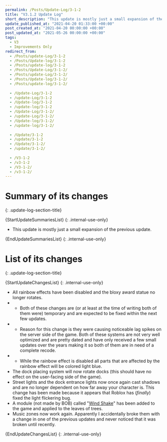 ```yaml
---
permalink: /Posts/Update-Log/3-1-2
title: "V3.1.2 Update Log"
short_description: "This update is mostly just a small expansion of the previous update."
update_published_at: "2021-04-20 01:33:00 +00:00"
post_created_at: "2021-04-20 00:00:00 +00:00"
post_updated_at: "2021-05-26 00:00:00 +00:00"
tags:
  - V3
  - Improvements Only
redirect_from:
  - /Posts/update-Log/3-1-2
  - /Posts/Update-log/3-1-2
  - /Posts/update-log/3-1-2
  - /Posts/Update-Log/3-1-2/
  - /Posts/update-Log/3-1-2/
  - /Posts/Update-log/3-1-2/
  - /Posts/update-log/3-1-2/
  
  - /Update-Log/3-1-2
  - /update-Log/3-1-2
  - /Update-log/3-1-2
  - /update-log/3-1-2
  - /Update-Log/3-1-2/
  - /update-Log/3-1-2/
  - /Update-log/3-1-2/
  - /update-log/3-1-2/
  
  - /Update/3-1-2
  - /update/3-1-2
  - /Update/3-1-2/
  - /update/3-1-2/
  
  - /V3-1-2
  - /v3-1-2
  - /V3-1-2/
  - /v3-1-2/
---
```


# Summary of its changes
{: .update-log-section-title}

{StartUpdateSummariesList}
{: .internal-use-only}

* This update is mostly just a small expansion of the previous update.

{EndUpdateSummariesList}
{: .internal-use-only}

# List of its changes
{: .update-log-section-title}

{StartUpdateChangesList}
{: .internal-use-only}

* All rainbow effects have been disabled and the bloxy award statue no longer rotates.
* * Both of these changes are (or at least at the time of writing both of them were) temporary and are expected to be fixed within the next few updates.
* * Reason for this change is they were causing noticeable lag spikes on the server side of the game. Both of these systems are not very well optimized and are pretty dated and have only received a few small updates over the years making it so both of them are in need of a complete recode.
* * While the rainbow effect is disabled all parts that are affected by the rainbow effect will be colored light blue.
* The dock placing system will now rotate docks (this should have no effect on the user-facing side of the game).
* Street lights and the dock entrance lights now once again cast shadows and are no longer dependent on how far away your character is. This change has been made because it appears that Roblox has (*finally*) fixed the light flickering bug.
* A module (not made by BOB) called "[Wind Shake](https://devforum.roblox.com/t//1039806)" has been added to the game and applied to the leaves of trees.
* Music zones now work again. Apparently I accidentally broke them with a change in one of the previous updates and never noticed that it was broken until recently.

{EndUpdateChangesList}
{: .internal-use-only}